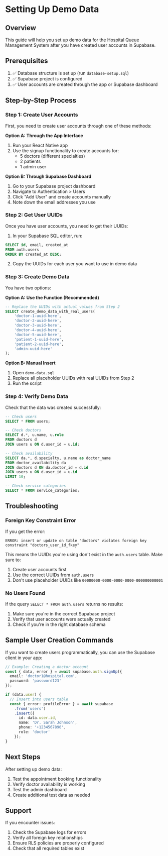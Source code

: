 # Setting Up Demo Data

## Overview
This guide will help you set up demo data for the Hospital Queue Management System after you have created user accounts in Supabase.

## Prerequisites
1. ✅ Database structure is set up (run `database-setup.sql`)
2. ✅ Supabase project is configured
3. ✅ User accounts are created through the app or Supabase dashboard

## Step-by-Step Process

### Step 1: Create User Accounts
First, you need to create user accounts through one of these methods:

**Option A: Through the App Interface**
1. Run your React Native app
2. Use the signup functionality to create accounts for:
   - 5 doctors (different specialties)
   - 2 patients
   - 1 admin user

**Option B: Through Supabase Dashboard**
1. Go to your Supabase project dashboard
2. Navigate to Authentication > Users
3. Click "Add User" and create accounts manually
4. Note down the email addresses you use

### Step 2: Get User UUIDs
Once you have user accounts, you need to get their UUIDs:

1. In your Supabase SQL editor, run:
```sql
SELECT id, email, created_at 
FROM auth.users 
ORDER BY created_at DESC;
```

2. Copy the UUIDs for each user you want to use in demo data

### Step 3: Create Demo Data
You have two options:

**Option A: Use the Function (Recommended)**
```sql
-- Replace the UUIDs with actual values from Step 2
SELECT create_demo_data_with_real_users(
    'doctor-1-uuid-here',
    'doctor-2-uuid-here', 
    'doctor-3-uuid-here',
    'doctor-4-uuid-here',
    'doctor-5-uuid-here',
    'patient-1-uuid-here',
    'patient-2-uuid-here',
    'admin-uuid-here'
);
```

**Option B: Manual Insert**
1. Open `demo-data.sql`
2. Replace all placeholder UUIDs with real UUIDs from Step 2
3. Run the script

### Step 4: Verify Demo Data
Check that the data was created successfully:

```sql
-- Check users
SELECT * FROM users;

-- Check doctors
SELECT d.*, u.name, u.role 
FROM doctors d 
JOIN users u ON d.user_id = u.id;

-- Check availability
SELECT da.*, d.specialty, u.name as doctor_name
FROM doctor_availability da
JOIN doctors d ON da.doctor_id = d.id
JOIN users u ON d.user_id = u.id
LIMIT 10;

-- Check service categories
SELECT * FROM service_categories;
```

## Troubleshooting

### Foreign Key Constraint Error
If you get the error:
```
ERROR: insert or update on table "doctors" violates foreign key constraint "doctors_user_id_fkey"
```

This means the UUIDs you're using don't exist in the `auth.users` table. Make sure to:
1. Create user accounts first
2. Use the correct UUIDs from `auth.users`
3. Don't use placeholder UUIDs like `00000000-0000-0000-0000-000000000001`

### No Users Found
If the query `SELECT * FROM auth.users` returns no results:
1. Make sure you're in the correct Supabase project
2. Verify that user accounts were actually created
3. Check if you're in the right database schema

## Sample User Creation Commands

If you want to create users programmatically, you can use the Supabase client in your app:

```typescript
// Example: Creating a doctor account
const { data, error } = await supabase.auth.signUp({
  email: 'doctor1@hospital.com',
  password: 'password123'
});

if (data.user) {
  // Insert into users table
  const { error: profileError } = await supabase
    .from('users')
    .insert({
      id: data.user.id,
      name: 'Dr. Sarah Johnson',
      phone: '+1234567890',
      role: 'doctor'
    });
}
```

## Next Steps
After setting up demo data:
1. Test the appointment booking functionality
2. Verify doctor availability is working
3. Test the admin dashboard
4. Create additional test data as needed

## Support
If you encounter issues:
1. Check the Supabase logs for errors
2. Verify all foreign key relationships
3. Ensure RLS policies are properly configured
4. Check that all required tables exist
